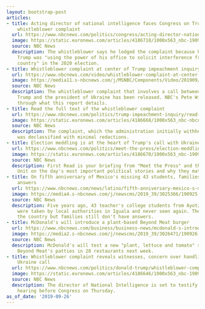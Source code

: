 ```yaml
---
layout: bootstrap-post
articles:
- title: Acting director of national intelligence faces Congress on Trump-Ukraine
    whistleblower complaint
  url: https://www.nbcnews.com/politics/congress/acting-director-national-intelligence-faces-congress-trump-ukraine-whistleblower-complaint-n1058981
  image: https://static.euronews.com/articles/4186718/1000x563_nbc-190926-joseph-maguire-cs-903a_15a0f49f5906ea5da91fb1e406ba60ea.jpg
  source: NBC News
  description: The whistleblower says he lodged the complaint because he believed
    Trump was "using the power of his office to solicit interference from a foreign
    country" in the 2020 election.
- title: Whistleblower complaint at center of Trump impeachment inquiry released
  url: https://www.nbcnews.com/video/whistleblower-complaint-at-center-of-trump-impeachment-inquiry-released-69970501987
  image: https://media11.s-nbcnews.com/j/MSNBC/Components/Video/201909/Whistleblower_complaint_at_center_of_Trump_impeachment_inquiry_released.nbcnews-fp-1200-630.jpg
  source: NBC News
  description: The whistleblower complaint that involves a call between President
    Trump and the president of Ukraine has been released. NBC's Pete Williams walks
    through what this report details.
- title: Read the full text of the whistleblower complaint
  url: https://www.nbcnews.com/politics/trump-impeachment-inquiry/read-full-text-whistleblower-complaint-n1058971
  image: https://static.euronews.com/articles/4186668/1000x563_nbc-nbcnews_default.jpg
  source: NBC News
  description: The complaint, which the administration initially withheld from Congress,
    was declassified with minimal redactions.
- title: Election meddling is at the heart of Trump's call with Ukraine's president
  url: https://www.nbcnews.com/politics/meet-the-press/election-meddling-heart-trump-s-call-ukraine-s-president-n1058976
  image: https://static.euronews.com/articles/4186670/1000x563_nbc-190926-trump-zelensky-al-0821_dd128b692117cf0bfed012ea9e44f050.jpg
  source: NBC News
  description: First Read is your briefing from "Meet the Press" and the NBC Political
    Unit on the day's most important political stories and why they matter.
- title: On fifth anniversary of Mexico's missing 43 students, families still seek
    answers
  url: https://www.nbcnews.com/news/latino/fifth-anniversary-mexico-s-missing-43-students-families-still-seek-n1058806
  image: https://media4.s-nbcnews.com/j/newscms/2019_39/3025366/190925-iguala-university-students-protest-cs-154p_2a702ca0bab06765aa2bb4bc3bdac887.nbcnews-fp-1200-630.jpg
  source: NBC News
  description: Five years ago, 43 teacher's college students from Ayotzinapa, Mexico
    were taken by local authorities in Iguala and never seen again. The case rocked
    the country but families still don't have answers.
- title: McDonald's will introduce a plant-based Beyond Meat burger
  url: https://www.nbcnews.com/business/business-news/mcdonald-s-introduces-beyond-meat-p-l-t-their-menu-n1058961
  image: https://media2.s-nbcnews.com/j/newscms/2019_39/3026471/190926-mcdonalds-plt-al-0906_9c6bc675a4ded24fdcd6f86346c12def.nbcnews-fp-1200-630.jpg
  source: NBC News
  description: McDonald's will test a new "plant, lettuce and tomato" sandwich using
    Beyond Meat's patties in 28 restaurants next week.
- title: Whistleblower complaint reveals witnesses, concern over handling of Trump
    Ukraine call
  url: https://www.nbcnews.com/politics/donald-trump/whistleblower-complaint-reveals-witnesses-concern-over-handling-trump-ukraine-call-n1058941
  image: https://static.euronews.com/articles/4186646/1000x563_nbc-190926-donald-trump-al-0728_4ed14def04bf8eab416625fce169d71a.jpg
  source: NBC News
  description: The director of National Intelligence is set to testify in an open
    hearing before Congress on Thursday.
as_of_date: '2019-09-26'
---
```


